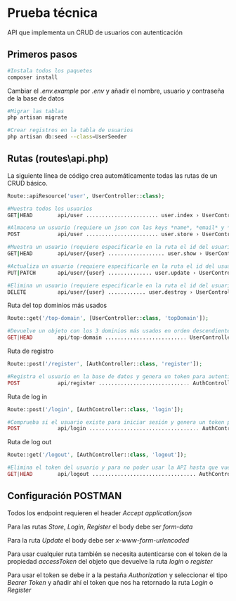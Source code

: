 # Prueba técnica

API que implementa un CRUD de usuarios con autenticación

## Primeros pasos

```bash
#Instala todos los paquetes
composer install
```
Cambiar el *.env.example* por *.env* y añadir el nombre, usuario y contraseña de la base de datos

```bash
#Migrar las tablas
php artisan migrate
```
```bash
#Crear registros en la tabla de usuarios
php artisan db:seed --class=UserSeeder
```

## Rutas (routes\api.php)

La siguiente línea de código crea automáticamente todas las rutas de un CRUD básico.
```php
Route::apiResource('user', UserController::class);
```  

```bash
#Muestra todos los usuarios
GET|HEAD        api/user ....................... user.index › UserController@index 

#Almacena un usuario (requiere un json con las keys *name*, *email* y *password*)
POST            api/user ....................... user.store › UserController@store 

#Muestra un usuario (requiere especificarle en la ruta el id del usuario)
GET|HEAD        api/user/{user} .................. user.show › UserController@show 

#Actualiza un usuario (requiere especificarle en la ruta el id del usuario y un json con las keys *name*, *email* y *password*)
PUT|PATCH       api/user/{user} .............. user.update › UserController@update 

#Elimina un usuario (requiere especificarle en la ruta el id del usuario)
DELETE          api/user/{user} ............ user.destroy › UserController@destroy 

```  


Ruta del top dominios más usados
```php
Route::get('/top-domain', [UserController::class, 'topDomain']);
``` 

```php
#Devuelve un objeto con los 3 dominios más usados en orden descendiente
GET|HEAD        api/top-domain .......................... UserController@topDomain 
```

Ruta de registro
```php
Route::post('/register', [AuthController::class, 'register']);
```  
```php
#Registra el usuario en la base de datos y genera un token para autenticarte en la API (requiere un json con las keys *name*, *email* y *password*)
POST            api/register ............................. AuthController@register
```

Ruta de log in
```php
Route::post('/login', [AuthController::class, 'login']);
```  
```php
#Comprueba si el usuario existe para iniciar sesión y genera un token para autenticarte en la API (requiere un json con las keys *email* y *password*)
POST            api/login ................................... AuthController@login 
```

Ruta de log out
```php
Route::get('/logout', [AuthController::class, 'logout']);
```  
```php
#Elimina el token del usuario y para no poder usar la API hasta que vuelva a iniciar sesión y generar uno nuevo
GET|HEAD        api/logout ................................. AuthController@logout 
```


## Configuración POSTMAN

Todos los endpoint requieren el header *Accept* *application/json*

Para las rutas *Store*, *Login*, *Register* el body debe ser *form-data*

Para la ruta *Update* el body debe ser *x-www-form-urlencoded*

Para usar cualquier ruta también se necesita autenticarse con el token de la propiedad *accessToken* del objeto que devuelve la ruta *login* o *register*

Para usar el token se debe ir a la pestaña *Authorization* y seleccionar el tipo *Bearer Token* y añadir ahí el token que nos ha retornado la ruta *Login* o *Register*
